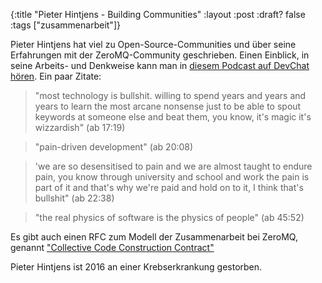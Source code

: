 {:title "Pieter Hintjens - Building Communities"
 :layout :post
 :draft? false
 :tags  ["zusammenarbeit"]}

Pieter Hintjens hat viel zu Open-Source-Communities und über seine Erfahrungen mit der ZeroMQ-Community geschrieben. Einen Einblick, in seine Arbeits- und Denkweise kann man in [diesem Podcast auf DevChat hören](https://devchat.cachefly.net/rubyrogues/RR188BuildingCommunities.mp3).
Ein paar Zitate:

> "most technology is bullshit. willing to spend years and years and years to learn the most arcane nonsense just to be able to spout keywords at someone else and beat them, you know, it's magic it's wizzardish" (ab 17:19)

> "pain-driven development" (ab 20:08)

> 'we are so desensitised to pain and we are almost taught to endure pain, you know through university and school and work the pain is part of it and that's why we're paid and hold on to it, I think that's bullshit" (ab 22:38)

> "the real physics of software is the physics of people" (ab 45:52)

Es gibt auch einen RFC zum Modell der Zusammenarbeit bei ZeroMQ, genannt ["Collective Code Construction Contract"](https://rfc.zeromq.org/spec:44/C4/)

Pieter Hintjens ist 2016 an einer Krebserkrankung gestorben.
